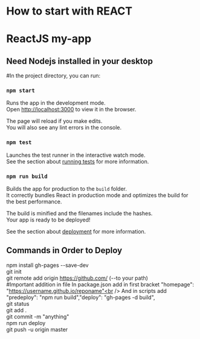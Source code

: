 # How to start with REACT
# ReactJS my-app
## Need Nodejs installed in your desktop
#In the project directory, you can run:

### `npm start`

Runs the app in the development mode.<br />
Open [http://localhost:3000](http://localhost:3000) to view it in the browser.

The page will reload if you make edits.<br />
You will also see any lint errors in the console.

### `npm test`

Launches the test runner in the interactive watch mode.<br />
See the section about [running tests](https://facebook.github.io/create-react-app/docs/running-tests) for more information.

### `npm run build`

Builds the app for production to the `build` folder.<br />
It correctly bundles React in production mode and optimizes the build for the best performance.

The build is minified and the filenames include the hashes.<br />
Your app is ready to be deployed!

See the section about [deployment](https://facebook.github.io/create-react-app/docs/deployment) for more information.

## Commands in Order to Deploy
npm install gh-pages --save-dev<br />
git init <br />
git remote add origin https://github.com/  (--to your path)<br />
#Important addition in file 
In package.json add in first bracket "homepage": "https://username.github.io/reponame"<br />
And in scripts add "predeploy": "npm run build","deploy": "gh-pages -d build",<br />
git status<br />
git add .<br />
git commit -m "anything"<br />
npm run deploy<br />
git push -u origin master<br />
